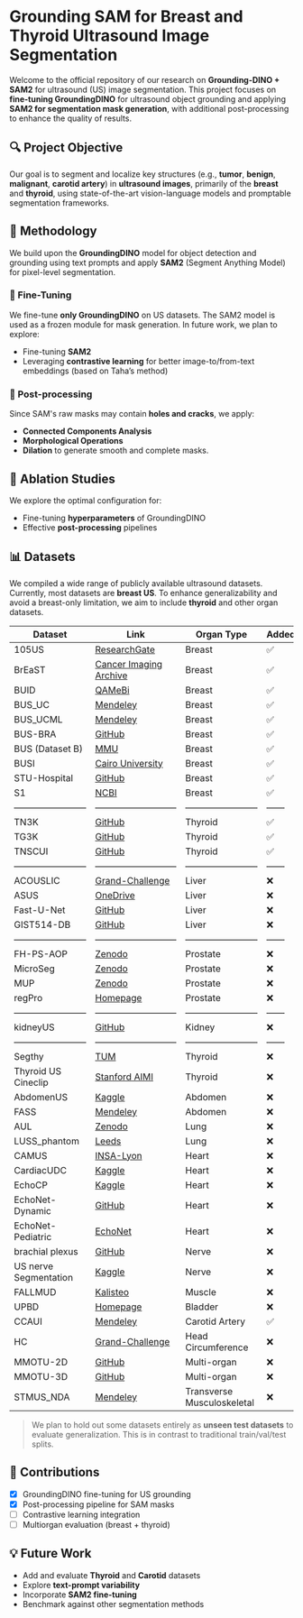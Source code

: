 # Grounding SAM for Breast and Thyroid Ultrasound Image Segmentation

Welcome to the official repository of our research on **Grounding-DINO + SAM2** for ultrasound (US) image segmentation. This project focuses on **fine-tuning GroundingDINO** for ultrasound object grounding and applying **SAM2 for segmentation mask generation**, with additional post-processing to enhance the quality of results.

## 🔍 Project Objective

Our goal is to segment and localize key structures (e.g., **tumor**, **benign**, **malignant**, **carotid artery**) in **ultrasound images**, primarily of the **breast** and **thyroid**, using state-of-the-art vision-language models and promptable segmentation frameworks.

## 🧪 Methodology

We build upon the **GroundingDINO** model for object detection and grounding using text prompts and apply **SAM2** (Segment Anything Model) for pixel-level segmentation.

### 🔧 Fine-Tuning

We fine-tune **only GroundingDINO** on US datasets. The SAM2 model is used as a frozen module for mask generation. In future work, we plan to explore:
- Fine-tuning **SAM2**
- Leveraging **contrastive learning** for better image-to/from-text embeddings (based on Taha’s method)

### 🔁 Post-processing

Since SAM's raw masks may contain **holes and cracks**, we apply:
- **Connected Components Analysis**
- **Morphological Operations**
- **Dilation**
to generate smooth and complete masks.

## 🧪 Ablation Studies

We explore the optimal configuration for:
- Fine-tuning **hyperparameters** of GroundingDINO
- Effective **post-processing** pipelines

## 📊 Datasets

We compiled a wide range of publicly available ultrasound datasets. Currently, most datasets are **breast US**. To enhance generalizability and avoid a breast-only limitation, we aim to include **thyroid** and other organ datasets.


| Dataset               | Link                                                                                                               | Organ Type         | Added |
|-----------------------|--------------------------------------------------------------------------------------------------------------------|--------------------|-------|
| 105US                 | [ResearchGate](https://www.researchgate.net/publication/329586355_100_2D_US_Images_and_Tumor_Segmentation_Masks)  | Breast             | ✅    |
| BrEaST                | [Cancer Imaging Archive](https://www.cancerimagingarchive.net/collection/breast-lesions-usg/)                     | Breast             | ✅    |
| BUID                  | [QAMeBi](https://qamebi.com/breast-ultrasound-images-database/)                                                   | Breast             | ✅    |
| BUS_UC                | [Mendeley](https://data.mendeley.com/datasets/3ksd7w7jkx/1)                                                       | Breast             | ✅    |
| BUS_UCML              | [Mendeley](https://data.mendeley.com/datasets/7fvgj4jsp7/1)                                                       | Breast             | ✅    |
| BUS-BRA               | [GitHub](https://github.com/wgomezf/BUS-BRA)                                                                      | Breast             | ✅    |
| BUS (Dataset B)       | [MMU](http://www2.docm.mmu.ac.uk/STAFF/M.Yap/dataset.php)                                                         | Breast             | ✅    |
| BUSI                  | [Cairo University](https://scholar.cu.edu.eg/?q=afahmy/pages/dataset)                                             | Breast             | ✅    |
| STU-Hospital          | [GitHub](https://github.com/xbhlk/STU-Hospital)                                                                   | Breast             | ✅    |
| S1                    | [NCBI](https://www.ncbi.nlm.nih.gov/pmc/articles/PMC8205136/)                                                     | Breast             | ✅    |
| ————————              | ————————— | ————————             | ——    |
| TN3K                  | [GitHub](https://github.com/openmedlab/Awesome-Medical-Dataset/blob/main/resources/TN3K.md)                       | Thyroid            | ✅    |
| TG3K                  | [GitHub](https://github.com/haifangong/TRFE-Net-for-thyroid-nodule-segmentation)                                  | Thyroid            | ✅    |
| TNSCUI                | [GitHub](https://github.com/openmedlab/Awesome-Medical-Dataset/blob/main/resources/TN-SCUI2020.md)                | Thyroid            | ✅    |
| ————————              | ————————— | ————————             | ——    |
| ACOUSLIC              | [Grand-Challenge](https://acouslic-ai.grand-challenge.org/overview-and-goals/)                                    | Liver              | ❌    |
| ASUS                  | [OneDrive](https://onedrive.live.com/?authkey=%21AMIrL6S1cSjlo1I&id=7230D4DEC6058018%2191725&cid=7230D4DEC6058018)| Liver              | ❌    |
| Fast-U-Net            | [GitHub](https://github.com/vahidashkani/Fast-U-Net)                                                              | Liver              | ❌    |
| GIST514-DB            | [GitHub](https://github.com/howardchina/query2)                                                                   | Liver              | ❌    |
| ————————              | ————————— | ————————             | ——    |
| FH-PS-AOP             | [Zenodo](https://zenodo.org/records/10829116)                                                                     | Prostate           | ❌    |
| MicroSeg              | [Zenodo](https://zenodo.org/records/10475293)                                                                     | Prostate           | ❌    |
| MUP                   | [Zenodo](https://zenodo.org/records/10475293)                                                                     | Prostate           | ❌    |
| regPro                | [Homepage](https://muregpro.github.io/data.html)                                                                  | Prostate           | ❌    |
| ————————              | ————————— | ————————             | ——    |
| kidneyUS              | [GitHub](https://github.com/rsingla92/kidneyUS)                                                                   | Kidney             | ❌    |
| ————————              | ————————— | ————————             | ——    |
| Segthy                | [TUM](https://www.cs.cit.tum.de/camp/publications/segthy-dataset/)                                                | Thyroid            | ❌    |
| Thyroid US Cineclip   | [Stanford AIMI](https://stanfordaimi.azurewebsites.net/datasets/a72f2b02-7b53-4c5d-963c-d7253220bfd5)             | Thyroid            | ❌    |
| AbdomenUS             | [Kaggle](https://www.kaggle.com/datasets/ignaciorlando/ussimandsegm)                                              | Abdomen            | ❌    |
| FASS                  | [Mendeley](https://data.mendeley.com/datasets/4gcpm9dsc3/1)                                                       | Abdomen            | ❌    |
| AUL                   | [Zenodo](https://zenodo.org/records/7272660)                                                                      | Lung               | ❌    |
| LUSS_phantom          | [Leeds](https://archive.researchdata.leeds.ac.uk/1263/)                                                           | Lung               | ❌    |
| CAMUS                 | [INSA-Lyon](https://humanheart-project.creatis.insa-lyon.fr/database/#collection/6373703d73e9f0047faa1bc8g)       | Heart              | ❌    |
| CardiacUDC            | [Kaggle](https://www.kaggle.com/datasets/xiaoweixumedicalai/cardiacudc-dataset)                                   | Heart              | ❌    |
| EchoCP                | [Kaggle](https://www.kaggle.com/datasets/xiaoweixumedicalai/echocp)                                               | Heart              | ❌    |
| EchoNet-Dynamic       | [GitHub](https://github.com/echonet/dynamic)                                                                      | Heart              | ❌    |
| EchoNet-Pediatric     | [EchoNet](https://echonet.github.io/pediatric)                                                                    | Heart              | ❌    |
| brachial plexus       | [GitHub](https://github.com/Regional-US/brachial_plexus)                                                          | Nerve              | ❌    |
| US nerve Segmentation | [Kaggle](https://www.kaggle.com/c/ultrasound-nerve-segmentation/data)                                             | Nerve              | ❌    |
| FALLMUD               | [Kalisteo](https://kalisteo.cea.fr/index.php/fallmud/#)                                                           | Muscle             | ❌    |
| UPBD                  | [Homepage](https://ubpd.worldwidetracing.com:9443/)                                                               | Bladder            | ❌    |
| CCAUI                 | [Mendeley](https://data.mendeley.com/datasets/d4xt63mgjm/1)                                                       | Carotid Artery     | ✅    |
| HC                    | [Grand-Challenge](https://hc18.grand-challenge.org/)                                                              | Head Circumference | ❌    |
| MMOTU-2D              | [GitHub](https://github.com/cv516Buaa/MMOTU_DS2Net)                                                               | Multi-organ        | ❌    |
| MMOTU-3D              | [GitHub](https://github.com/cv516Buaa/MMOTU_DS2Net)                                                               | Multi-organ        | ❌    |
| STMUS_NDA             | [Mendeley](https://data.mendeley.com/datasets/3jykz7wz8d/1)                                                       | Transverse Musculoskeletal| ❌    |




> We plan to hold out some datasets entirely as **unseen test datasets** to evaluate generalization. This is in contrast to traditional train/val/test splits.

## 📌 Contributions

- [x] GroundingDINO fine-tuning for US grounding
- [x] Post-processing pipeline for SAM masks
- [ ] Contrastive learning integration
- [ ] Multiorgan evaluation (breast + thyroid)

## 💡 Future Work

- Add and evaluate **Thyroid** and **Carotid** datasets
- Explore **text-prompt variability**
- Incorporate **SAM2 fine-tuning**
- Benchmark against other segmentation methods
